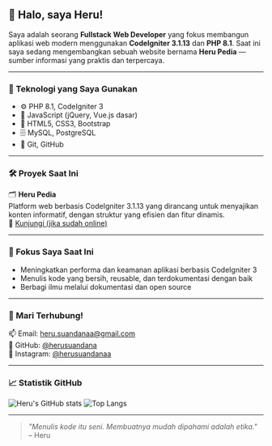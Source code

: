## 👋 Halo, saya Heru!

Saya adalah seorang **Fullstack Web Developer** yang fokus membangun aplikasi web modern menggunakan **CodeIgniter 3.1.13** dan **PHP 8.1**. Saat ini saya sedang mengembangkan sebuah website bernama **Heru Pedia** — sumber informasi yang praktis dan terpercaya.

---

### 🚀 Teknologi yang Saya Gunakan

- ⚙️ PHP 8.1, CodeIgniter 3
- 🧩 JavaScript (jQuery, Vue.js dasar)
- 🎨 HTML5, CSS3, Bootstrap
- 🗄️ MySQL, PostgreSQL
- 📁 Git, GitHub

---

### 🛠️ Proyek Saat Ini

🗂️ **Heru Pedia**  
Platform web berbasis CodeIgniter 3.1.13 yang dirancang untuk menyajikan konten informatif, dengan struktur yang efisien dan fitur dinamis.  
🔗 [Kunjungi (jika sudah online)](https://herupedia.id)

---

### 📌 Fokus Saya Saat Ini

- Meningkatkan performa dan keamanan aplikasi berbasis CodeIgniter 3
- Menulis kode yang bersih, reusable, dan terdokumentasi dengan baik
- Berbagi ilmu melalui dokumentasi dan open source

---

### 💬 Mari Terhubung!

📫 Email: [heru.suandanaa@gmail.com](mailto:heru.suandanaa@gmail.com)  
🐙 GitHub: [@herusuandana](https://github.com/herusuandana)  
💼 Instagram: [@herusuandanaa](https://instagram.com/herusuandanaa)

---

### 📈 Statistik GitHub

![Heru's GitHub stats](https://github-readme-stats.vercel.app/api?username=herusuandana&show_icons=true&theme=tokyonight)
![Top Langs](https://github-readme-stats.vercel.app/api/top-langs/?username=herusuandana&layout=compact&theme=tokyonight)

---

> *"Menulis kode itu seni. Membuatnya mudah dipahami adalah etika."*  
> – Heru
